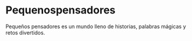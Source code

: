 # Pequenospensadores
Pequeños pensadores es un mundo lleno de historias, palabras mágicas y retos divertidos.
